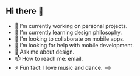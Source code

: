 ## Hi there 👋

- 🔭 I’m currently working on personal projects.
- 🌱 I’m currently learning design philosophy.
- 👯 I’m looking to collaborate on mobile apps.
- 🤔 I’m looking for help with mobile development.
- 💬 Ask me about design.
- 📫 How to reach me: email.
- ⚡ Fun fact: I love music and dance.
-->
